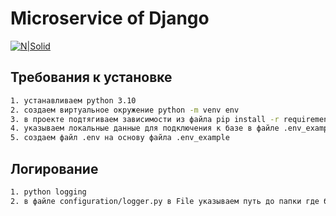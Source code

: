 # Microservice of Django
[![N|Solid](https://cldup.com/dTxpPi9lDf.thumb.png)](https://nodesource.com/products/nsolid)

## Требования к установке
```sh
1. устанавливаем python 3.10
2. создаем виртуальное окружение python -m venv env
3. в проекте подтягиваем зависимости из файла pip install -r requirements.txt
4. указываем локальные данные для подключения к базе в файле .env_example
5. создаем файл .env на основу файла .env_example

```
## Логирование

```sh
1. python logging
2. в файле configuration/logger.py в File указываем путь до папки где будет храниться лог-файл

```
